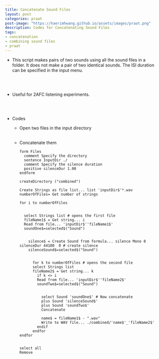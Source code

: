 ```yaml
---
title: Concatenate Sound Files
layout: post
categories: praat
post-image: "https://haerimhwang.github.io/assets/images/praat.png"
description: Codes for Concatenating Sound Files
tags:
- concatenation
- combining sound files
- praat
---
```


* This script makes pairs of two sounds using all the sound files in a folder. It does not make a pair of two identical sounds. The ISI duration can be specified in the input menu.       
<br>
<br>

* Useful for 2AFC listening experiments.  
<br>
<br>

* Codes  
    * Open two files in the input directory
    <br>
    
    * Concatenate them

          form Files
            comment Specify the directory
            sentence InputDir ./
            comment Specify the silence duration 
            positive silenceDur 1.00
          endform

          createDirectory ("combined")

          Create Strings as file list... list 'inputDir$'*.wav
          numberOfFiles= Get number of strings

          for i to numberOfFiles


            select Strings list # opens the first file
            fileName1$ = Get string... i
            Read from file... 'inputDir$''fileName1$'
            soundOne$=selected$("Sound")


              silence$ = Create Sound from formula... silence Mono 0 silenceDur 44100  0 # create silence
              silenceSound$=selected$("Sound")


                for k to numberOfFiles # opens the second file	
                select Strings list
                fileName2$ = Get string... k
                  if k <> i
                  Read from file... 'inputDir$''fileName2$'
                  soundTwo$=selected$("Sound")


                    select Sound 'soundOne$' # Now concatenate	
                    plus Sound 'silenceSound$'
                    plus Sound 'soundTwo$'
                    Concatenate

                    name$ = fileName1$ - ".wav"
                    Write to WAV file... ./combined/'name$'_'fileName2$'
                  endif
                endfor
          endfor


          select all
          Remove
          
<br>
<br>
